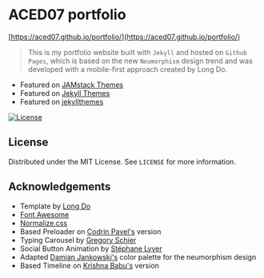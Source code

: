 # ACED07 portfolio <!-- omit in toc -->

[https://aced07.github.io/portfolio/](https://aced07.github.io/portfolio/)

> This is my portfolio website built with `Jekyll` and hosted on `Github Pages`, which is based on the new `Neumorphism` design trend and was developed with a mobile-first approach created by Long Do.
> 
* Featured on [JAMstack Themes](https://jamstackthemes.dev/theme/jekyll-neumorphism/)
* Featured on [Jekyll Themes](https://jekyll-themes.com/neumorphism/)
* Featured on [jekyllthemes](http://jekyllthemes.org/themes/neumorphism/)

[![License](https://badgen.net/github/license/longpdo/neumorphism)](LICENSE)

<!-- LICENSE -->

## License

Distributed under the MIT License. See `LICENSE` for more information.

<!-- ACKNOWLEDGEMENTS -->

## Acknowledgements

* Template by [Long Do](https://github.com/longpdo/neumorphism/)
* [Font Awesome](https://fontawesome.com/)
* [Normalize.css](https://necolas.github.io/normalize.css/)
* Based Preloader on [Codrin Pavel's](https://codepen.io/zerospree/pen/aCjAz) version
* Typing Carousel by [Gregory Schier](https://codepen.io/gschier/pen/jkivt)
* Social Button Animation by [Stéphane Lyver](https://codepen.io/wouwi/pen/Lwrmi)
* Adapted [Damian Jankowski's](https://codepen.io/dolaron/pen/rNadmOE) color palette for the neumorphism design
* Based Timeline on [Krishna Babu's](https://codepen.io/krishnab/pen/OPwqbW) version
